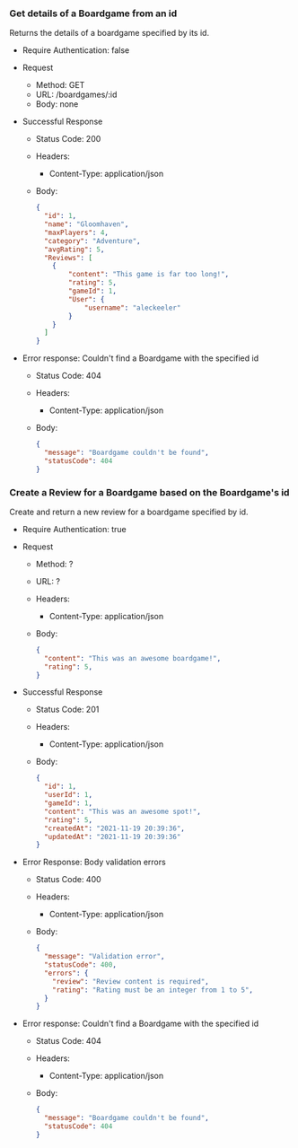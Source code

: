 ### Get details of a Boardgame from an id

Returns the details of a boardgame specified by its id.

* Require Authentication: false
* Request
  * Method: GET
  * URL: /boardgames/:id
  * Body: none

* Successful Response
  * Status Code: 200
  * Headers:
    * Content-Type: application/json
  * Body:

    ```json
    {
      "id": 1,
      "name": "Gloomhaven",
      "maxPlayers": 4,
      "category": "Adventure",
      "avgRating": 5,
      "Reviews": [
        {
            "content": "This game is far too long!",
            "rating": 5,
            "gameId": 1,
            "User": {
                "username": "aleckeeler"
            }
        }
      ]
    }
    ```

* Error response: Couldn't find a Boardgame with the specified id
  * Status Code: 404
  * Headers:
    * Content-Type: application/json
  * Body:

    ```json
    {
      "message": "Boardgame couldn't be found",
      "statusCode": 404
    }
    ```


### Create a Review for a Boardgame based on the Boardgame's id

Create and return a new review for a boardgame specified by id.

* Require Authentication: true
* Request
  * Method: ?
  * URL: ?
  * Headers:
    * Content-Type: application/json
  * Body:

    ```json
    {
      "content": "This was an awesome boardgame!",
      "rating": 5,
    }
    ```

* Successful Response
  * Status Code: 201
  * Headers:
    * Content-Type: application/json
  * Body:

    ```json
    {
      "id": 1,
      "userId": 1,
      "gameId": 1,
      "content": "This was an awesome spot!",
      "rating": 5,
      "createdAt": "2021-11-19 20:39:36",
      "updatedAt": "2021-11-19 20:39:36"
    }
    ```

* Error Response: Body validation errors
  * Status Code: 400
  * Headers:
    * Content-Type: application/json
  * Body:

    ```json
    {
      "message": "Validation error",
      "statusCode": 400,
      "errors": {
        "review": "Review content is required",
        "rating": "Rating must be an integer from 1 to 5",
      }
    }
    ```

* Error response: Couldn't find a Boardgame with the specified id
  * Status Code: 404
  * Headers:
    * Content-Type: application/json
  * Body:

    ```json
    {
      "message": "Boardgame couldn't be found",
      "statusCode": 404
    }
    ```